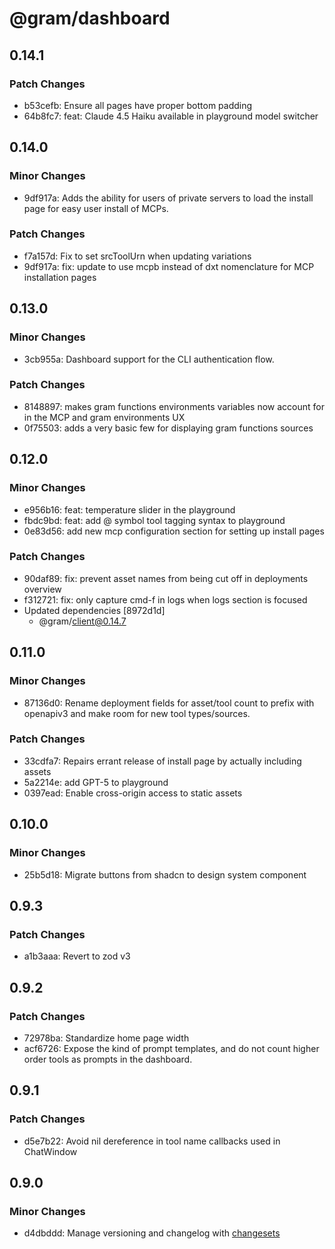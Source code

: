 # @gram/dashboard

## 0.14.1

### Patch Changes

- b53cefb: Ensure all pages have proper bottom padding
- 64b8fc7: feat: Claude 4.5 Haiku available in playground model switcher

## 0.14.0

### Minor Changes

- 9df917a: Adds the ability for users of private servers to load the install page for easy user install of MCPs.

### Patch Changes

- f7a157d: Fix to set srcToolUrn when updating variations
- 9df917a: fix: update to use mcpb instead of dxt nomenclature for MCP installation pages

## 0.13.0

### Minor Changes

- 3cb955a: Dashboard support for the CLI authentication flow.

### Patch Changes

- 8148897: makes gram functions environments variables now account for in the MCP and gram environments UX
- 0f75503: adds a very basic few for displaying gram functions sources

## 0.12.0

### Minor Changes

- e956b16: feat: temperature slider in the playground
- fbdc9bd: feat: add @ symbol tool tagging syntax to playground
- 0e83d56: add new mcp configuration section for setting up install pages

### Patch Changes

- 90daf89: fix: prevent asset names from being cut off in deployments overview
- f312721: fix: only capture cmd-f in logs when logs section is focused
- Updated dependencies [8972d1d]
  - @gram/client@0.14.7

## 0.11.0

### Minor Changes

- 87136d0: Rename deployment fields for asset/tool count to prefix with openapiv3 and make room for new tool types/sources.

### Patch Changes

- 33cdfa7: Repairs errant release of install page by actually including assets
- 5a2214e: add GPT-5 to playground
- 0397ead: Enable cross-origin access to static assets

## 0.10.0

### Minor Changes

- 25b5d18: Migrate buttons from shadcn to design system component

## 0.9.3

### Patch Changes

- a1b3aaa: Revert to zod v3

## 0.9.2

### Patch Changes

- 72978ba: Standardize home page width
- acf6726: Expose the kind of prompt templates, and do not count higher order tools as prompts in the dashboard.

## 0.9.1

### Patch Changes

- d5e7b22: Avoid nil dereference in tool name callbacks used in ChatWindow

## 0.9.0

### Minor Changes

- d4dbddd: Manage versioning and changelog with [changesets](https://github.com/changesets/changesets)
